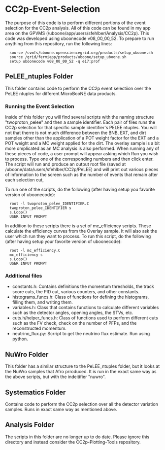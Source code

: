 # CC2p-Event-Selection
The purpose of this code is to perform different portions of the event selection for the CC2p analysis. All of this code can be found in my app area on the GPVMS (/uboone/app/users/sfehlber/Analysis/CC2p). This code was developed using
uboonecode v08_00_00_52. To prepare to run anything from this repository, run the following lines:

```
  source /cvmfs/uboone.opensciencegrid.org/products/setup_uboone.sh
  source /grid/fermiapp/products/uboone/setup_uboone.sh
  setup uboonecode v08_00_00_52 -q e17:prof
```

## PeLEE_ntuples Folder
This folder contains code to perform the CC2p event selectiion over the PeLEE ntuples for different MicroBooNE data products.

### Running the Event Selection
Inside of this folder you will find several scripts with the naming structure "twoproton_pelee" and then a sample identifier. Each pair of files runs the CC2p selection for that specific sample identifier's PELEE ntuples. 
You will not that therre is not much difference between the BNB, EXT, and dirt samples other than the application of a POT weight factor for the EXT and a POT weight and a MC weight applied for the dirt. 
The overlay sample is a bit more omplicated as an MC analysis is also performed. When running any of these pieces of code, a user prompt will appear asking which Run you wish to process. 
Type one of the corresponding numbers and then click enter. The script will run and produce an output root file (saved at /uboone/data/users/sfehlber/CC2p/PeLEE) and will print out various pieces of information to the screen such as the number
of events that remain after each selection cut, 

To run one of the scripts, do the following (after having setup you favorite version of uboonecode):
```
  root -l twoproton_pelee_IDENTIFIER.C
  twoproton_pelee_IDENTIFIER s
  s.Loop()
  USER INPUT PROMPT
```  
  In addition to these scripts there is a set of mc_efficiency scripts. These calculate the efficiency curves from the Overlay sample. It will also ask the user which run they want to process. To run this script, do the following
  (after having setup your favorite version of uboonecode):
  ```
    root -l mc_efficiency.C
    mc_efficiency s
    s.Loop()
    USER INPUT PROMPT
  ```
  ### Additional files
  
  - constants.h: Contains definitions the momentum thresholds, the track score cuts, the PID cut, various counters, and other constants. 
  - histograms_funcs.h: Class of functions for defining the histograms, filling them, and writing them.
  - variables.h: Class that contains functions to calculate different variables such as the detector angles, opening angles, the STVs, etc.
  - cuts.h/helper_funcs.h: Class of functions used to perform different cuts such as the FV check, check on the number of PFPs, and the reconstructed momentum.
  - neutrino_flux.py: Scrript to get the neutrino flux estimate. Run using python.
 
## NuWro Folder
This folder has a similar structure to the PeLEE_ntuples folder, but it looks at the NuWro samples that Afro prroduced. It is run in the exact same way as the above scripts, but with the indeitifier "nuwro". 

## Systematics Folder
Contains code to perform the CC2p selection over all the detector variation samples. Runs in exact same way as mentioned above. 

## Analysis Folder
The scripts in this folder are no longer up to do date. Please ignore this directory and instead consider the CC2p-Plotting-Tools repository.
